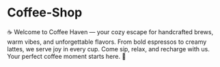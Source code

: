 # Coffee-Shop
☕ Welcome to Coffee Haven — your cozy escape for handcrafted brews, warm vibes, and unforgettable flavors. From bold espressos to creamy lattes, we serve joy in every cup. Come sip, relax, and recharge with us. Your perfect coffee moment starts here. 🌿
